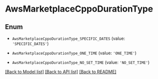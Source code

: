 # AwsMarketplaceCppoDurationType


## Enum

* `AwsMarketplaceCppoDurationType_SPECIFIC_DATES` (value: `'SPECIFIC_DATES'`)

* `AwsMarketplaceCppoDurationType_ONE_TIME` (value: `'ONE_TIME'`)

* `AwsMarketplaceCppoDurationType_NO_SET_TIME` (value: `'NO_SET_TIME'`)

[[Back to Model list]](../README.md#documentation-for-models) [[Back to API list]](../README.md#documentation-for-api-endpoints) [[Back to README]](../README.md)


